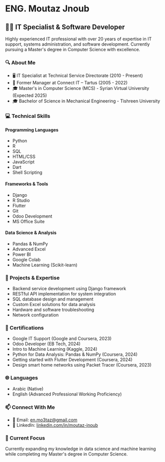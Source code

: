 # ENG. Moutaz Jnoub

## 👨‍💻 IT Specialist & Software Developer

Highly experienced IT professional with over 20 years of expertise in IT support, systems administration, and software development. Currently pursuing a Master's degree in Computer Science with excellence.

### 🔍 About Me

- 🖥️ IT Specialist at Technical Service Directorate (2010 - Present)
- 🏪 Former Manager at Connect IT – Tartus (2005 - 2022)
- 🎓 Master's in Computer Science (MCS) - Syrian Virtual University (Expected 2025)
- 🎓 Bachelor of Science in Mechanical Engineering - Tishreen University

### 💻 Technical Skills

#### Programming Languages
- Python
- R
- SQL
- HTML/CSS
- JavaScript
- Dart
- Shell Scripting

#### Frameworks & Tools
- Django
- R Studio
- Flutter
- Git
- Odoo Development
- MS Office Suite

#### Data Science & Analysis
- Pandas & NumPy
- Advanced Excel
- Power BI
- Google Colab
- Machine Learning (Scikit-learn)

### 🚀 Projects & Expertise

- Backend service development using Django framework
- RESTful API implementation for system integration
- SQL database design and management
- Custom Excel solutions for data analysis
- Hardware and software troubleshooting
- Network configuration

### 📜 Certifications

- Google IT Support (Google and Coursera, 2023)
- Odoo Developer (EB Tech, 2024)
- Intro to Machine Learning (Kaggle, 2024)
- Python for Data Analysis: Pandas & NumPy (Coursera, 2024)
- Getting started with Flutter Development (Coursera, 2024)
- Design smart home networks using Packet Tracer (Coursera, 2023)

### 🌐 Languages

- Arabic (Native)
- English (Advanced Professional Working Proficiency)

### 📫 Connect With Me

- 📧 Email: en.mo3taz@gmail.com
- 🔗 LinkedIn: [linkedin.com/in/moutaz-jnoub](https://linkedin.com/in/moutaz-jnoub)

### 🌱 Current Focus

Currently expanding my knowledge in data science and machine learning while completing my Master's degree in Computer Science.
